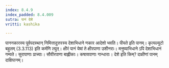 ```yaml
---
index: 8.4.9
index_padded: 8.4.009
sutra: पानं देशे
vritti: kashika

---
```

पाननकारस्य पूर्वपदस्थान् निमित्तादुत्तरस्य देशाभिधाने णकार आदेशो भवति। पीयते इति पानम्। कृत्यल्युटो बहुलम् (3.3.113) इति कर्मणि ल्युत्। क्षीरं पानं येषां ते क्षीरपाणा उशीनराः। मनुष्याभिधाने ऽपि देशाभिधानं गम्यते। सुरापाणाः प्राच्याः। सौवीरपाणा बाह्लीकाः। कषायपाणाः गान्धाराः। देशे इति किम्? दाक्षीणां पानम् दाक्षिपानम्।